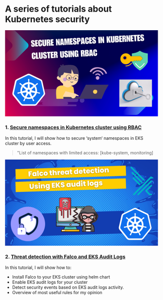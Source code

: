 # A series of tutorials about Kubernetes security

![k8s-security](images/secure-ns-k8s-rbac/1.png)

### 1. [Secure namespaces in Kubernetes cluster using RBAC](secure-ns-k8s-rbac.md)
In this tutorial, I will show how to secure ‘system‘ namespaces in EKS cluster by user access.

> "List of namespaces with limited access: [kube-system, monitoring]

![k8s-security](images/falco-k8s-audit-logs/0.png)

### 2. [Threat detection with Falco and EKS Audit Logs](falco-k8s-audit-logs.md)
In this tutorial, I will show how to:

* Install Falco to your EKS cluster using helm chart
* Enable EKS audit logs for your cluster
* Detect security events based on EKS audit logs activity.
* Overview of most useful rules for my opinion
